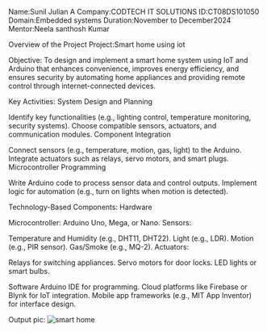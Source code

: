 Name:Sunil Julian A 
Company:CODTECH IT SOLUTIONS 
ID:CT08DS101050 
Domain:Embedded systems 
Duration:November to December2024
Mentor:Neela santhosh Kumar

Overview of the Project Project:Smart home using iot

Objective:
To design and implement a smart home system using IoT and Arduino that enhances convenience, improves energy efficiency, and ensures security by automating home appliances and providing remote control through internet-connected devices.

Key Activities:
System Design and Planning

Identify key functionalities (e.g., lighting control, temperature monitoring, security systems).
Choose compatible sensors, actuators, and communication modules.
Component Integration

Connect sensors (e.g., temperature, motion, gas, light) to the Arduino.
Integrate actuators such as relays, servo motors, and smart plugs.
Microcontroller Programming

Write Arduino code to process sensor data and control outputs.
Implement logic for automation (e.g., turn on lights when motion is detected).

Technology-Based Components:
Hardware

Microcontroller: Arduino Uno, Mega, or Nano.
Sensors:

Temperature and Humidity (e.g., DHT11, DHT22).
Light (e.g., LDR).
Motion (e.g., PIR sensor).
Gas/Smoke (e.g., MQ-2).
Actuators:

Relays for switching appliances.
Servo motors for door locks.
LED lights or smart bulbs.


Software
Arduino IDE for programming.
Cloud platforms like Firebase or Blynk for IoT integration.
Mobile app frameworks (e.g., MIT App Inventor) for interface design.

Output pic:
![smart home](https://github.com/user-attachments/assets/b4f3ab2a-d231-40e0-91ca-3d36d8a7e589)
